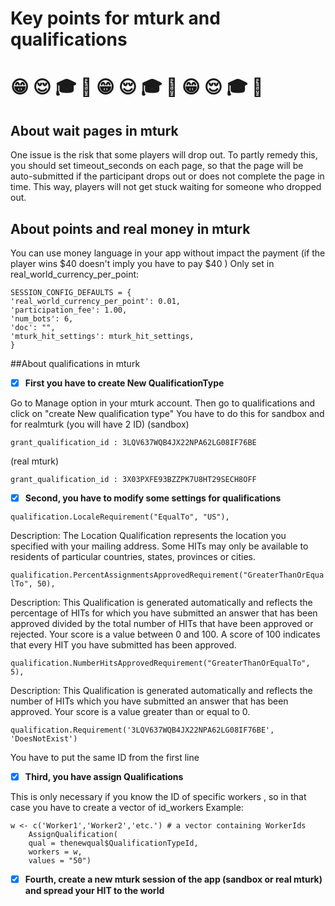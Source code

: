 # Key points for mturk and qualifications
 :grin: :relieved: :mortar_board: :memo: :grin: :relieved: :mortar_board: :memo: :grin: :relieved: :mortar_board: :memo:
===================
## About wait pages in mturk
One issue is the risk that some players will drop out.
To partly remedy this, you should set timeout_seconds on each page, so that the page will be auto-submitted if the participant drops out or does not complete the page in time.
This way, players will not get stuck waiting for someone who dropped out.

## About points and real money in mturk
You can use money language in your app without impact the payment (if the player wins $40 doesn't imply you have to pay $40 )
Only set in real_world_currency_per_point: 

```
SESSION_CONFIG_DEFAULTS = {
'real_world_currency_per_point': 0.01,
'participation_fee': 1.00,
'num_bots': 6,
'doc': "",
'mturk_hit_settings': mturk_hit_settings,
}
```

##About qualifications in mturk
- [x] **First you have to create New QualificationType**

Go to Manage option in your mturk account. Then go to qualifications and click on "create New qualification type"
You have to do this for sandbox and for realmturk (you will have 2 ID)
(sandbox)

``` grant_qualification_id : 3LQV637WQB4JX22NPA62LG08IF76BE ```

(real mturk)

``` grant_qualification_id : 3X03PXFE93BZZPK7U8HT29SECH8OFF ```

- [x] **Second, you have to modify some settings for qualifications**

``` qualification.LocaleRequirement("EqualTo", "US"), ```
	 
Description:	The Location Qualification represents the location you specified with your mailing address. 
Some HITs may only be available to residents of particular countries, states, provinces or cities.

```qualification.PercentAssignmentsApprovedRequirement("GreaterThanOrEqualTo", 50),```
	
Description:	This Qualification is generated automatically and reflects the percentage of HITs for which 
you have submitted an answer that has been approved divided by the total number of HITs that have been approved or rejected. 
Your score is a value between 0 and 100. A score of 100 indicates that every HIT you have submitted has been approved.
	
```qualification.NumberHitsApprovedRequirement("GreaterThanOrEqualTo", 5),```
	
Description:	This Qualification is generated automatically and reflects the number of HITs which you have submitted an answer that has been approved.
Your score is a value greater than or equal to 0.

```qualification.Requirement('3LQV637WQB4JX22NPA62LG08IF76BE', 'DoesNotExist')```

You have to put the same ID from the first line

- [x] **Third, you have assign Qualifications**

This is only necessary if you know the ID of specific workers , so in that case you have to create a vector of id_workers 
Example:

``` 
w <- c('Worker1','Worker2','etc.') # a vector containing WorkerIds
	AssignQualification(
	qual = thenewqual$QualificationTypeId,
	workers = w,
	values = "50")
```
			
- [x] **Fourth, create a new mturk session of the app (sandbox or real mturk) and spread your HIT to the world**
